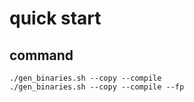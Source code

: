 quick start
================

command
----------

```
./gen_binaries.sh --copy --compile
./gen_binaries.sh --copy --compile --fp
```
